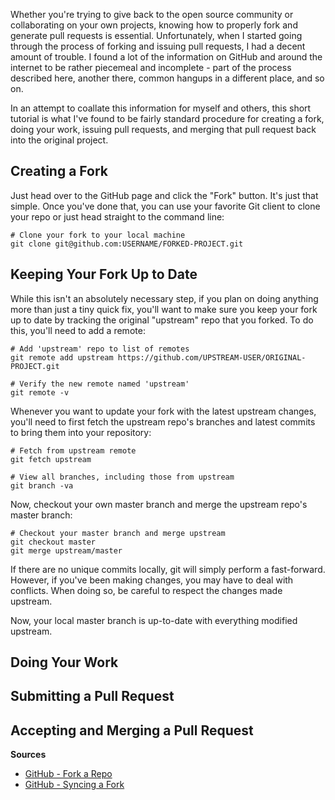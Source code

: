 Whether you're trying to give back to the open source community or collaborating on your own projects, knowing how to properly fork and generate pull requests is essential. Unfortunately, when I started going through the process of forking and issuing pull requests, I had a decent amount of trouble. I found a lot of the information on GitHub and around the internet to be rather piecemeal and incomplete - part of the process described here, another there, common hangups in a different place, and so on.

In an attempt to coallate this information for myself and others, this short tutorial is what I've found to be fairly standard procedure for creating a fork, doing your work, issuing pull requests, and merging that pull request back into the original project.

## Creating a Fork

Just head over to the GitHub page and click the "Fork" button. It's just that simple. Once you've done that, you can use your favorite Git client to clone your repo or just head straight to the command line:

```shell
# Clone your fork to your local machine
git clone git@github.com:USERNAME/FORKED-PROJECT.git
```

## Keeping Your Fork Up to Date

While this isn't an absolutely necessary step, if you plan on doing anything more than just a tiny quick fix, you'll want to make sure you keep your fork up to date by tracking the original "upstream" repo that you forked. To do this, you'll need to add a remote:

```shell
# Add 'upstream' repo to list of remotes
git remote add upstream https://github.com/UPSTREAM-USER/ORIGINAL-PROJECT.git

# Verify the new remote named 'upstream'
git remote -v
```

Whenever you want to update your fork with the latest upstream changes, you'll need to first fetch the upstream repo's branches and latest commits to bring them into your repository:

```shell
# Fetch from upstream remote
git fetch upstream

# View all branches, including those from upstream
git branch -va
```

Now, checkout your own master branch and merge the upstream repo's master branch:

```shell
# Checkout your master branch and merge upstream
git checkout master
git merge upstream/master
```

If there are no unique commits locally, git will simply perform a fast-forward. However, if you've been making changes, you may have to deal with conflicts. When doing so, be careful to respect the changes made upstream.

Now, your local master branch is up-to-date with everything modified upstream.

## Doing Your Work

## Submitting a Pull Request

## Accepting and Merging a Pull Request

**Sources**
* [GitHub - Fork a Repo](https://help.github.com/articles/fork-a-repo)
* [GitHub - Syncing a Fork](https://help.github.com/articles/syncing-a-fork)